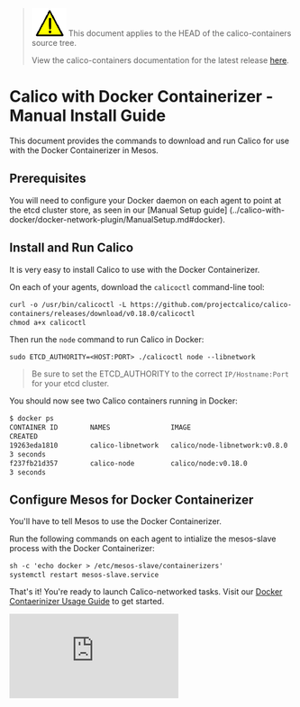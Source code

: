 <!--- master only -->
> ![warning](../images/warning.png) This document applies to the HEAD of the calico-containers source tree.
>
> View the calico-containers documentation for the latest release [here](https://github.com/projectcalico/calico-containers/blob/v0.19.0/README.md).
<!--- else
> You are viewing the calico-containers documentation for release **release**.
<!--- end of master only -->

# Calico with Docker Containerizer - Manual Install Guide

This document provides the commands to download and run Calico
for use with the Docker Containerizer in Mesos.

## Prerequisites

You will need to configure your Docker daemon on each agent to point at
the etcd cluster store, as seen in our [Manual Setup guide]
(../calico-with-docker/docker-network-plugin/ManualSetup.md#docker).

## Install and Run Calico
It is very easy to install Calico to use with the
Docker Containerizer.

On each of your agents, download the `calicoctl` command-line tool:

```
curl -o /usr/bin/calicoctl -L https://github.com/projectcalico/calico-containers/releases/download/v0.18.0/calicoctl
chmod a+x calicoctl 
```

Then run the `node` command to run Calico in Docker:

```
sudo ETCD_AUTHORITY=<HOST:PORT> ./calicoctl node --libnetwork
```

> Be sure to set the ETCD_AUTHORITY to the correct `IP/Hostname:Port` for your etcd cluster.

You should now see two Calico containers running in Docker:

```
$ docker ps
CONTAINER ID        NAMES               IMAGE                           CREATED
19263eda1810        calico-libnetwork   calico/node-libnetwork:v0.8.0   3 seconds
f237fb21d357        calico-node         calico/node:v0.18.0             3 seconds
```

## Configure Mesos for Docker Containerizer

You'll have to tell Mesos to use the Docker Containerizer.

Run the following commands on each agent to intialize the mesos-slave
process with the Docker Containerizer:

```
sh -c 'echo docker > /etc/mesos-slave/containerizers'
systemctl restart mesos-slave.service
```

That's it! You're ready to launch Calico-networked tasks. Visit
our [Docker Contaerinizer Usage Guide](./UsageGuideDockerContainerizer.md)
to get started.

[![Analytics](https://calico-ga-beacon.appspot.com/UA-52125893-3/calico-containers/docs/mesos/ManualInstallCalicoDockerContainerizer.md?pixel)](https://github.com/igrigorik/ga-beacon)

